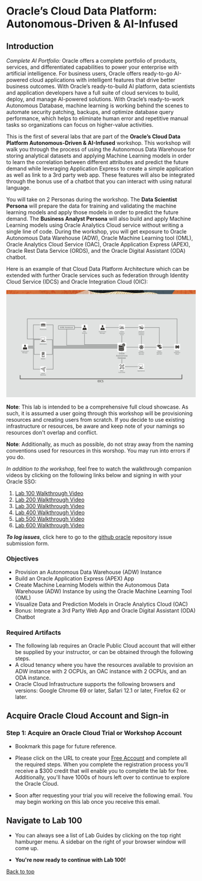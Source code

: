 # Oracle’s Cloud Data Platform: Autonomous-Driven & AI-Infused

<!-- Comment out table of contents
## Table of Contents
[Introduction](#introduction)
-->

## Introduction

*Complete AI Portfolio:*
Oracle offers a complete portfolio of products, services, and differentiated capabilities to power your enterprise with artificial intelligence. For business users, Oracle offers ready-to-go AI-powered cloud applications with intelligent features that drive better business outcomes. With Oracle’s ready-to-build AI platform, data scientists and application developers have a full suite of cloud services to build, deploy, and manage AI-powered solutions. With Oracle’s ready-to-work Autonomous Database, machine learning is working behind the scenes to automate security patching, backups, and optimize database query performance, which helps to eliminate human error and repetitive manual tasks so organizations can focus on higher-value activities.

This is the first of several labs that are part of the **Oracle’s Cloud Data Platform
Autonomous-Driven & AI-Infused** workshop. This workshop will walk you through the process of using the Autonomous Data Warehouse for storing analytical datasets and applying Machine Learning models in order to learn the correlation between different attributes and predict the future demand while leveraging Application Express to create a simple application as well as link to a 3rd party web app. These features will also be integrated through the bonus use of a chatbot that you can interact with using natural language.

You will take on 2 Personas during the workshop. The **Data Scientist Persona** will prepare the data for training and validating the machine learning models and apply those models in order to predict the future demand. The **Business Analyst Persona** will also build and apply Machine Learning models using Oracle Analytics Cloud service without writing a single line of code. During the workshop, you will get exposure to Oracle Autonomous Data Warehouse (ADW), Oracle Machine Learning tool (OML), Oracle Analytics Cloud Service (OAC), Oracle Application Express (APEX), Oracle Rest Data Service (ORDS), and the Oracle Digital Assistant (ODA) chatbot.

Here is an example of that Cloud Data Platform Architecture which can be extended with further Oracle services such as federation through Identity Cloud Service (IDCS) and Oracle Integration Cloud (OIC):

![](./images/cloud-data-construction-arch.jpg " ")

**Note**: This lab is intended to be a comprehensive full cloud showcase. As such, it is assumed a user going through this workshop will be provisioning resources and creating users from scratch. If you decide to use existing infrastructure or resources, be aware and keep note of your namings so resources don't overlap and conflict. 

**Note**: Additionally, as much as possible, do not stray away from the naming conventions used for resources in this worshop. You may run into errors if you do.

*In addition to the workshop*, feel free to watch the walkthrough companion videos by clicking on the following links below and signing in with your Oracle SSO:

1. [Lab 100 Walkthrough Video](https://otube.oracle.com/media/Lab100A+ADW+and+APEX+Essentials/0_dluujk0s)
2. [Lab 200 Walkthrough Video](https://otube.oracle.com/media/Lab200A+Machine+Learning+with+ADW/0_xa5dg572)
3. [Lab 300 Walkthrough Video](https://otube.oracle.com/media/Lab300A+ORDS+and+APEX/0_s9mbgdfx)
4. [Lab 400 Walkthrough Video](https://otube.oracle.com/media/Lab+400A+Getting+Started+with+OAC/0_kmhc3x9v)
5. [Lab 500 Walkthrough Video](https://otube.oracle.com/media/Lab+500A+Analytics+in+OAC/0_ekr3yppl)
6. [Lab 600 Walkthrough Video](https://otube.oracle.com/media/Lab+600A+Implementing+APIs+into+ODA/0_f8nheacr)

**_To log issues_**, click here to go to the [github oracle](https://github.com/oracle/learning-library/issues/new) repository issue submission form.

### Objectives
- Provision an Autonomous Data Warehouse (ADW) Instance
- Build an Oracle Application Express (APEX) App
- Create Machine Learning Models within the Autonomous Data Warehouse (ADW) Instance by using the Oracle Machine Learning Tool (OML)
- Visualize Data and Prediction Models in Oracle Analytics Cloud (OAC)
- Bonus: Integrate a 3rd Party Web App and Oracle Digital Assistant (ODA) Chatbot


### Required Artifacts
- The following lab requires an Oracle Public Cloud account that will either be supplied by your instructor, or can be obtained through the following steps.
- A cloud tenancy where you have the resources available to provision an ADW instance with 2 OCPUs, an OAC instance with 2 OCPUs, and an ODA instance.
- Oracle Cloud Infrastructure supports the following browsers and versions: Google Chrome 69 or later, Safari 12.1 or later, Firefox 62 or later.

## Acquire Oracle Cloud Account and Sign-in

### Step 1: Acquire an Oracle Cloud Trial or Workshop Account
- Bookmark this page for future reference.

- Please click on the URL to create your <a class=“trial-link”  href="https://myservices.us.oraclecloud.com/mycloud/signup?language=en&sourceType=:ex:tb:::RC_NAMK190227P00084:PredictDemandML_ADW_HOL&SC=:ex:tb:::RC_NAMK190227P00084:PredictDemandML_ADW_HOL&pcode=NAMK190227P00084" target="trial">Free Account</a> and complete all the required steps. When you complete the registration process you'll receive a $300 credit that will enable you to complete the lab for free. Additionally, you'll have 1000s of hours left over to continue to explore the Oracle Cloud.

- Soon after requesting your trial you will receive the following email. You may begin working on this lab once you receive this email.

## Navigate to Lab 100

-   You can always see a list of Lab Guides by clicking on the top right hamburger menu. A sidebar on the right of your browser window will come up. 

-   **You're now ready to continue with Lab 100!**

[Back to top](#introduction)
